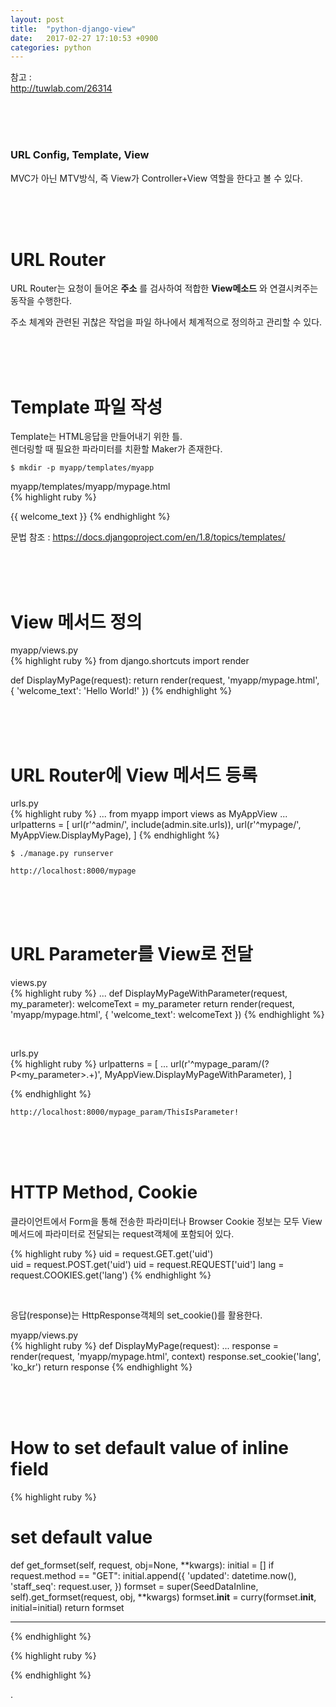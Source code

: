 ```yaml
---
layout: post
title:  "python-django-view"
date:   2017-02-27 17:10:53 +0900
categories: python
---
```


참고 :  
http://tuwlab.com/26314  

<br><br><br>

### URL Config, Template, View  

MVC가 아닌 MTV방식, 즉 View가 Controller+View 역할을 한다고 볼 수 있다.  

<br><br><br>

# URL Router  
URL Router는 요청이 들어온 **주소** 를 검사하여 적합한 **View메소드** 와 연결시켜주는 동작을 수행한다.

주소 체계와 관련된 귀찮은 작업을 파일 하나에서 체계적으로 정의하고 관리할 수 있다.  


<br><br><br>


# Template 파일 작성  

Template는 HTML응답을 만들어내기 위한 틀.  
렌더링할 때 필요한 파라미터를 치환할 Maker가 존재한다.  

`$ mkdir -p myapp/templates/myapp`  

myapp/templates/myapp/mypage.html  
{% highlight ruby %}
<!DOCTYPE html>
<html>
<head>
    <meta charset="UTF-8">
    <title>Django Tutorial</title>
</head>
<body>
{{ welcome_text }}
</body>
</html>
{% endhighlight %}

문법 참조 : https://docs.djangoproject.com/en/1.8/topics/templates/  


<br><br><br>

# View 메서드 정의  

myapp/views.py  
{% highlight ruby %}
from django.shortcuts import render

def DisplayMyPage(request):
    return render(request, 'myapp/mypage.html', { 'welcome_text': 'Hello World!' })
{% endhighlight %}

<br><br><br>

# URL Router에 View 메서드 등록  

urls.py  
{% highlight ruby %}
...
from myapp import views as MyAppView
...
urlpatterns = [
    url(r'^admin/', include(admin.site.urls)),
    url(r'^mypage/', MyAppView.DisplayMyPage),
]
{% endhighlight %}

`$ ./manage.py runserver`  

`http://localhost:8000/mypage`   


<br><br><br>

# URL Parameter를 View로 전달  

views.py  
{% highlight ruby %}
...
def DisplayMyPageWithParameter(request, my_parameter):
    welcomeText = my_parameter
    return render(request, 'myapp/mypage.html', { 'welcome_text': welcomeText })
{% endhighlight %}

<br>

urls.py  
{% highlight ruby %}
urlpatterns = [
    ...
    url(r'^mypage_param/(?P<my_parameter>.+)', MyAppView.DisplayMyPageWithParameter),
]

{% endhighlight %}

`http://localhost:8000/mypage_param/ThisIsParameter!`   

<br><br><br>

# HTTP Method, Cookie  

클라이언트에서 Form을 통해 전송한 파라미터나 Browser Cookie 정보는 모두 View메서드에 파라미터로 전달되는 request객체에 포함되어 있다.

{% highlight ruby %}
uid = request.GET.get('uid')  
uid = request.POST.get('uid')
uid = request.REQUEST['uid']
lang = request.COOKIES.get('lang')
{% endhighlight %}

<br>

응답(response)는 HttpResponse객체의 set_cookie()를 활용한다.  

myapp/views.py  
{% highlight ruby %}
def DisplayMyPage(request):
    ...
    response = render(request, 'myapp/mypage.html', context)
    response.set_cookie('lang', 'ko_kr')
    return response
{% endhighlight %}


<br><br><br>


# How to set default value of inline field  
{% highlight ruby %}
# set default value
def get_formset(self, request, obj=None, **kwargs):
    initial = []
    if request.method == "GET":
        initial.append({
            'updated': datetime.now(),
            'staff_seq': request.user,
        })
    formset = super(SeedDataInline, self).get_formset(request, obj, **kwargs)
    formset.__init__ = curry(formset.__init__, initial=initial)
    return formset

***
{% endhighlight %}
















{% highlight ruby %}

{% endhighlight %}


.
